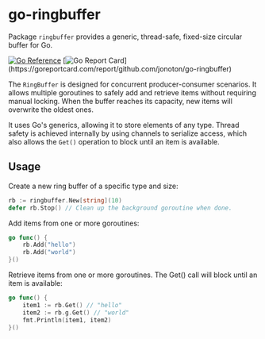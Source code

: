# go-ringbuffer
Package `ringbuffer` provides a generic, thread-safe, fixed-size circular buffer for Go.

[![Go Reference](https://pkg.go.dev/badge/github.com/jonoton/go-ringbuffer.svg)](https://pkg.go.dev/github.com/jonoton/go-ringbuffer)
[![Go Report Card](https://goreportcard.com/badge/github.com/jonoton/go-ringbuffer?)](https://goreportcard.com/report/github.com/jonoton/go-ringbuffer)

The `RingBuffer` is designed for concurrent producer-consumer scenarios. It allows multiple goroutines to safely add and retrieve items without requiring manual locking. When the buffer reaches its capacity, new items will overwrite the oldest ones.

It uses Go's generics, allowing it to store elements of any type. Thread safety is achieved internally by using channels to serialize access, which also allows the `Get()` operation to block until an item is available.

## Usage

Create a new ring buffer of a specific type and size:

```go
rb := ringbuffer.New[string](10)
defer rb.Stop() // Clean up the background goroutine when done.
```

Add items from one or more goroutines:

```go
go func() {
	rb.Add("hello")
	rb.Add("world")
}()
```

Retrieve items from one or more goroutines. The Get() call will block until an item is available:

```go
go func() {
	item1 := rb.Get() // "hello"
	item2 := rb.g.Get() // "world"
	fmt.Println(item1, item2)
}()
```